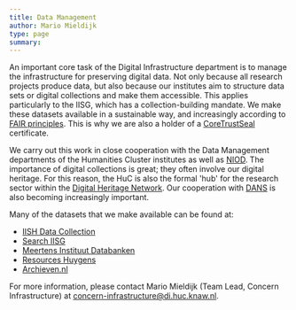 ```yaml
---
title: Data Management
author: Mario Mieldijk
type: page
summary:
---
```

An important core task of the Digital Infrastructure department is to manage the infrastructure for preserving digital data. Not only because all research projects produce data, but also because our institutes aim to structure data sets or digital collections and make them accessible. This applies particularly to the IISG, which has a collection-building mandate. We make these datasets available in a sustainable way, and increasingly according to [FAIR principles](https://www.go-fair.org). This is why we are also a holder of a [CoreTrustSeal](https://www.coretrustseal.org/) certificate.

We carry out this work in close cooperation with the Data Management departments of the Humanities Cluster institutes as well as [NIOD](https://www.niod.nl). The importance of digital collections is great; they often involve our digital heritage. For this reason, the HuC is also the formal 'hub' for the research sector within the [Digital Heritage Network](https://netwerkdigitaalerfgoed.nl/). Our cooperation with [DANS](https://dans.knaw.nl/) is also becoming increasingly important.

Many of the datasets that we make available can be found at: 

* [IISH Data Collection](https://datasets.iisg.amsterdam/)
* [Search IISG](https://meertens.knaw.nl/collecties/databanken/)
* [Meertens Instituut Databanken](https://meertens.knaw.nl/collecties/databanken/)
* [Resources Huygens](http://resources.huygens.knaw.nl/)
* [Archieven.nl](https://www.archieven.nl/nl/)

For more information, please contact Mario Mieldijk (Team Lead, Concern Infrastructure) at [concern-infrastructure@di.huc.knaw.nl](mailto:concern-infrastructure@di.huc.knaw.nl).
